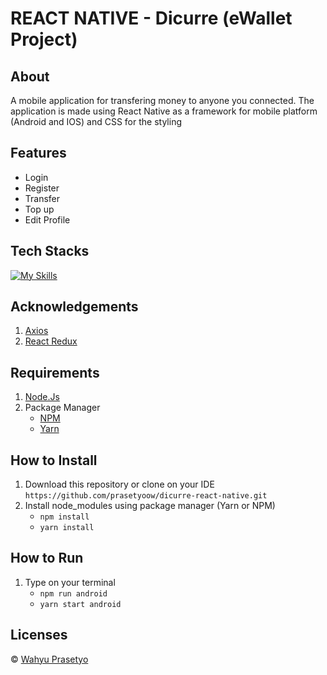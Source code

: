  # **REACT NATIVE - Dicurre (eWallet Project)**


 ## **About**

 A mobile application for transfering money to anyone you connected. The application is made using React Native as a framework for mobile platform (Android and IOS) and CSS for the styling

## **Features**

 * Login
 * Register
 * Transfer
 * Top up
 * Edit Profile

 ## **Tech Stacks**

[![My Skills](https://skills.thijs.gg/icons?i=javascript,react,css,&theme=light)](https://skills.thijs.gg)

## **Acknowledgements**
1. [Axios]()
2. [React Redux]()

## **Requirements**
1. [Node.Js](https://nodejs.org/en/ "Node Js")
2. Package Manager
    * [NPM](https://www.npmjs.com/ "NPM")
    * [Yarn](https://yarnpkg.com/ "Yarn")

## **How to Install**
1. Download this repository or clone on your IDE ```https://github.com/prasetyoow/dicurre-react-native.git```
2. Install node_modules using package manager (Yarn or NPM)
    * ```npm install```
    * ```yarn install```

## **How to Run**
1. Type on your terminal
    * ```npm run android```
    * ```yarn start android```

## **Licenses**
&copy;  [Wahyu Prasetyo](https://github.com/prasetyoow)